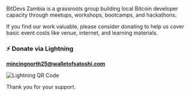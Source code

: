 BitDevs Zambia is a grassroots group building local Bitcoin developer capacity through meetups, workshops, bootcamps, and hackathons.

If you find our work valuable, please consider donating to help us cover basic event costs like venue, internet, and learning materials.

### ⚡ Donate via Lightning  
**[mincingnorth25@walletofsatoshi.com](https://www.lnurlpay.com/mincingnorth25@walletofsatoshi.com)**

![Lightning QR Code](https://api.qrserver.com/v1/create-qr-code/?size=250x250&data=lightning:mincingnorth25@walletofsatoshi.com)

Thank you for your support.
